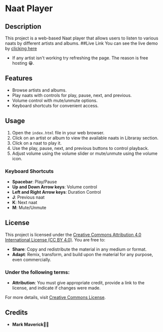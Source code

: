 # Naat Player

## Description
This project is a web-based Naat player that allows users to listen to various naats by different artists and albums.
##Live Link
 You can see the live demo by [clicking here](https://naats.freewebhostmost.com/)
 - If any artist isn't working try refreshing the page. The reason is free hosting 😁.
## Features
- Browse artists and albums.
- Play naats with controls for play, pause, next, and previous.
- Volume control with mute/unmute options.
- Keyboard shortcuts for convenient access.

## Usage
1. Open the `index.html` file in your web browser.
2. Click on an artist or album to view the available naats in Libraray section.
3. Click on a naat to play it.
4. Use the play, pause, next, and previous buttons to control playback.
5. Adjust volume using the volume slider or mute/unmute using the volume icon.

### Keyboard Shortcuts
- **Spacebar**: Play/Pause
- **Up and Down Arrow keys**: Volume control
- **Left and Right Arrow keys**: Duration Control 
- **J**: Previous naat
- **K**: Next naat
- **M**: Mute/Unmute

## License
This project is licensed under the [Creative Commons Attribution 4.0 International License (CC BY 4.0)](https://creativecommons.org/licenses/by/4.0/). You are free to:

- **Share**: Copy and redistribute the material in any medium or format.
- **Adapt**: Remix, transform, and build upon the material for any purpose, even commercially.

### Under the following terms:
- **Attribution**: You must give appropriate credit, provide a link to the license, and indicate if changes were made.

For more details, visit [Creative Commons License](https://creativecommons.org/licenses/by/4.0/).

## Credits

- **Mark Maverick👨‍💻**
